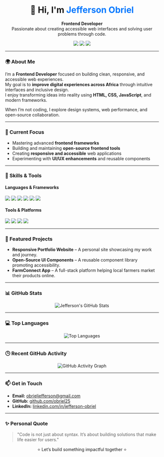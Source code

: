 <h1 align="center">👋 Hi, I'm <span style="color:#0078ff;">Jefferson Obriel</span></h1>

<p align="center">
  <strong>Frontend Developer</strong><br>
  Passionate about creating accessible web interfaces and solving user problems through code.
</p>

<p align="center">
  <a href="https://github.com/obriel25"><img src="https://img.shields.io/badge/GitHub-obriel25-black?logo=github" /></a>
  <a href="https://www.linkedin.com/in/jefferson-obriel-273797328/"><img src="https://img.shields.io/badge/LinkedIn-Jefferson%20Obriel-blue?logo=linkedin" /></a>
  <a href="mailto:obrieljefferson@gmail.com"><img src="https://img.shields.io/badge/Email-obrieljefferson%40gmail.com-red?logo=gmail" /></a>
</p>

---

### 🌍 About Me
I’m a **Frontend Developer** focused on building clean, responsive, and accessible web experiences.  
My goal is to **improve digital experiences across Africa** through intuitive interfaces and inclusive design.  
I enjoy transforming ideas into reality using **HTML, CSS, JavaScript**, and modern frameworks.

When I’m not coding, I explore design systems, web performance, and open-source collaboration.

---

### 🚀 Current Focus
- Mastering advanced **frontend frameworks**  
- Building and maintaining **open-source frontend tools**  
- Creating **responsive and accessible** web applications  
- Experimenting with **UI/UX enhancements** and reusable components  

---

### 🧠 Skills & Tools

#### Languages & Frameworks
<p>
  <img src="https://img.shields.io/badge/HTML5-E34F26?logo=html5&logoColor=white" />
  <img src="https://img.shields.io/badge/CSS3-1572B6?logo=css3&logoColor=white" />
  <img src="https://img.shields.io/badge/JavaScript-F7DF1E?logo=javascript&logoColor=black" />
  <img src="https://img.shields.io/badge/React-61DAFB?logo=react&logoColor=black" />
  <img src="https://img.shields.io/badge/TailwindCSS-38B2AC?logo=tailwindcss&logoColor=white" />
  <img src="https://img.shields.io/badge/Bootstrap-7952B3?logo=bootstrap&logoColor=white" />
</p>

#### Tools & Platforms
<p>
  <img src="https://img.shields.io/badge/Git-F05032?logo=git&logoColor=white" />
  <img src="https://img.shields.io/badge/GitHub-181717?logo=github&logoColor=white" />
  <img src="https://img.shields.io/badge/VS%20Code-0078D4?logo=visualstudiocode&logoColor=white" />
  <img src="https://img.shields.io/badge/Figma-F24E1E?logo=figma&logoColor=white" />
</p>

---

### 📂 Featured Projects
- **Responsive Portfolio Website** – A personal site showcasing my work and journey.  
- **Open-Source UI Components** – A reusable component library promoting accessibility.  
- **FarmConnect App** – A full-stack platform helping local farmers market their products online.  

---

### 📊 GitHub Stats
<p align="center">
  <img src="https://github-readme-stats.vercel.app/api?username=obriel25&show_icons=true&theme=tokyonight" alt="Jefferson's GitHub Stats" />
</p>

---

### 💻 Top Languages
<p align="center">
  <img src="https://github-readme-stats.vercel.app/api/top-langs/?username=obriel25&layout=compact&theme=tokyonight" alt="Top Languages" />
</p>

---

### 🕒 Recent GitHub Activity
<p align="center">
  <img src="https://github-readme-activity-graph.vercel.app/graph?username=obriel25&theme=tokyo-night" alt="GitHub Activity Graph" />
</p>

---

### 📫 Get in Touch
- **Email:** [obrieljefferson@gmail.com](mailto:obrieljefferson@gmail.com)  
- **GitHub:** [github.com/obriel25](https://github.com/obriel25)  
- **LinkedIn:** [linkedin.com/in/jefferson-obriel](https://www.linkedin.com/in/jefferson-obriel-273797328/)  

---

### ✨ Personal Quote
> "Code is not just about syntax. It’s about building solutions that make life easier for users."

<p align="center">⭐ Let’s build something impactful together ⭐</p>

